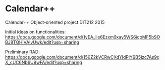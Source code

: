 # Calendar++
Calendar++ Object-oriented project DIT212 2015

Initial ideas on functionalities: https://docs.google.com/document/d/1yEA_iie6Ezxm9xay5WS6icpMF5bSOBJ8TQHIVAIvUwk/edit?usp=sharing

Preliminary RAD: https://docs.google.com/document/d/150Z2kVCRwCXdYIdPiY9B5Izc7As9xX_cUC6Nb6U9wFA/edit?usp=sharing
